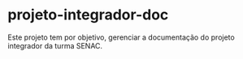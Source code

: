 # projeto-integrador-doc
Este projeto tem por objetivo, gerenciar a documentação do projeto integrador da turma SENAC.
